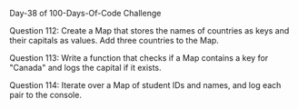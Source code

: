 Day-38 of 100-Days-Of-Code Challenge

Question 112: Create a Map that stores the names of countries as keys and their capitals as values. Add three countries to the Map.

Question 113: Write a function that checks if a Map contains a key for "Canada" and logs the capital if it exists.

Question 114: Iterate over a Map of student IDs and names, and log each pair to the console.